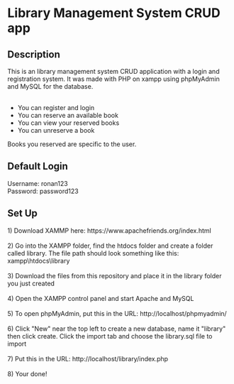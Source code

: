 <h1>Library Management System CRUD app</h1>
<h2>Description</h2>
This is an library management system CRUD application with a login and registration system. It was made with PHP on xampp using phpMyAdmin and MySQL for the database.<br><br>

- You can register and login
- You can reserve an available book
- You can view your reserved books
- You can unreserve a book

Books you reserved are specific to the user.

<h2>Default Login</h2>
Username: ronan123<br>
Password: password123

<h2>Set Up</h2>
1) Download XAMMP here: https://www.apachefriends.org/index.html<br><br>
2) Go into the XAMPP folder, find the htdocs folder and create a folder called library. The file path should look something like this: xampp\htdocs\library<br><br>
3) Download the files from this repository and place it in the library folder you just created<br><br>
4) Open the XAMPP control panel and start Apache and MySQL<br><br>
5) To open phpMyAdmin, put this in the URL: http://localhost/phpmyadmin/<br><br>
6) Click "New" near the top left to create a new database, name it "library" then click create. Click the import tab and choose the library.sql file to import<br><br>
7) Put this in the URL: http://localhost/library/index.php<br><br>
8) Your done!
